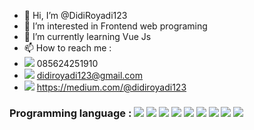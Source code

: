 - 👋 Hi, I’m @DidiRoyadi123
- 👀 I’m interested in Frontend web programing
- 🌱 I’m currently learning Vue Js
- 📫 How to reach me :
- <img src="https://img.shields.io/badge/WhatsApp-25D366?style=for-the-badge&logo=whatsapp&logoColor=white"> 085624251910 
- <img src="https://img.shields.io/badge/Gmail-D14836?style=for-the-badge&logo=gmail&logoColor=white"> didiroyadi123@gmail.com
- <img src="https://img.shields.io/badge/Medium-12100E?style=for-the-badge&logo=medium&logoColor=white"> https://medium.com/@didiroyadi123

 ### Programming language : <img src="https://img.shields.io/badge/HTML5-E34F26?style=for-the-badge&logo=html5&logoColor=white"> <img src="https://img.shields.io/badge/CSS-239120?&style=for-the-badge&logo=css3&logoColor=white "> <img src=" https://img.shields.io/badge/JavaScript-F7DF1E?style=for-the-badge&logo=javascript&logoColor=black"> <img src="https://img.shields.io/badge/PHP-777BB4?style=for-the-badge&logo=php&logoColor=white "> <img src="https://img.shields.io/badge/Vue.js-35495E?style=for-the-badge&logo=vue.js&logoColor=4FC08D "> <img src="https://img.shields.io/badge/Bootstrap-563D7C?style=for-the-badge&logo=bootstrap&logoColor=white "> <img src="https://img.shields.io/badge/MySQL-00000F?style=for-the-badge&logo=mysql&logoColor=white "> <img src="https://img.shields.io/badge/Heroku-430098?style=for-the-badge&logo=heroku&logoColor=white "> <img src="https://img.shields.io/badge/Netlify-00C7B7?style=for-the-badge&logo=netlify&logoColor=white ">
<!---
DidiRoyadi123/DidiRoyadi123 is a ✨ special ✨ repository because its `README.md` (this file) appears on your GitHub profile.
You can click the Preview link to take a look at your changes.
--->
